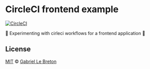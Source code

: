 # CircleCI frontend example

[![CircleCI](https://circleci.com/gh/GabLeRoux/circleci-frontend-example.svg?style=svg)](https://circleci.com/gh/GabLeRoux/circleci-frontend-example)

🚀 Experimenting with cirleci workflows for a frontend application 🤘

## License

[MIT](LICENSE.md) © [Gabriel Le Breton](https://gableroux.com)
